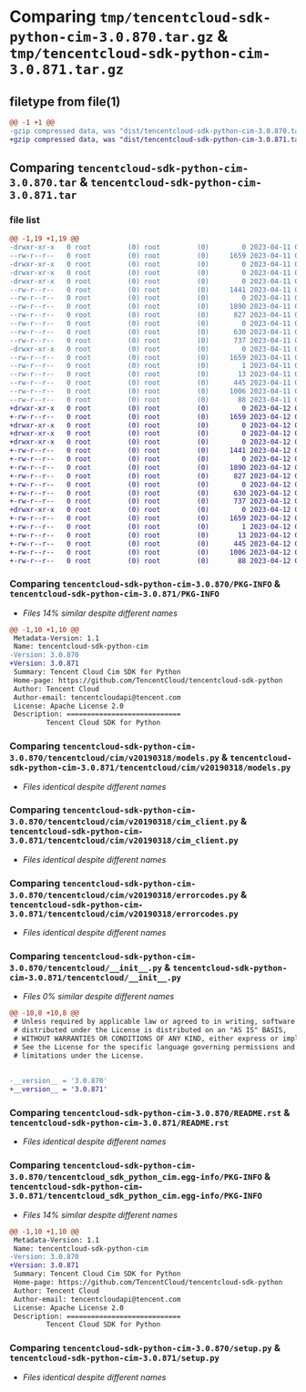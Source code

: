 # Comparing `tmp/tencentcloud-sdk-python-cim-3.0.870.tar.gz` & `tmp/tencentcloud-sdk-python-cim-3.0.871.tar.gz`

## filetype from file(1)

```diff
@@ -1 +1 @@
-gzip compressed data, was "dist/tencentcloud-sdk-python-cim-3.0.870.tar", last modified: Tue Apr 11 03:26:38 2023, max compression
+gzip compressed data, was "dist/tencentcloud-sdk-python-cim-3.0.871.tar", last modified: Wed Apr 12 00:19:41 2023, max compression
```

## Comparing `tencentcloud-sdk-python-cim-3.0.870.tar` & `tencentcloud-sdk-python-cim-3.0.871.tar`

### file list

```diff
@@ -1,19 +1,19 @@
-drwxr-xr-x   0 root         (0) root         (0)        0 2023-04-11 03:26:38.000000 tencentcloud-sdk-python-cim-3.0.870/
--rw-r--r--   0 root         (0) root         (0)     1659 2023-04-11 03:26:38.000000 tencentcloud-sdk-python-cim-3.0.870/PKG-INFO
-drwxr-xr-x   0 root         (0) root         (0)        0 2023-04-11 03:26:38.000000 tencentcloud-sdk-python-cim-3.0.870/tencentcloud/
-drwxr-xr-x   0 root         (0) root         (0)        0 2023-04-11 03:26:38.000000 tencentcloud-sdk-python-cim-3.0.870/tencentcloud/cim/
-drwxr-xr-x   0 root         (0) root         (0)        0 2023-04-11 03:26:38.000000 tencentcloud-sdk-python-cim-3.0.870/tencentcloud/cim/v20190318/
--rw-r--r--   0 root         (0) root         (0)     1441 2023-04-11 03:26:38.000000 tencentcloud-sdk-python-cim-3.0.870/tencentcloud/cim/v20190318/models.py
--rw-r--r--   0 root         (0) root         (0)        0 2023-04-11 03:26:38.000000 tencentcloud-sdk-python-cim-3.0.870/tencentcloud/cim/v20190318/__init__.py
--rw-r--r--   0 root         (0) root         (0)     1890 2023-04-11 03:26:38.000000 tencentcloud-sdk-python-cim-3.0.870/tencentcloud/cim/v20190318/cim_client.py
--rw-r--r--   0 root         (0) root         (0)      827 2023-04-11 03:26:38.000000 tencentcloud-sdk-python-cim-3.0.870/tencentcloud/cim/v20190318/errorcodes.py
--rw-r--r--   0 root         (0) root         (0)        0 2023-04-11 03:26:38.000000 tencentcloud-sdk-python-cim-3.0.870/tencentcloud/cim/__init__.py
--rw-r--r--   0 root         (0) root         (0)      630 2023-04-11 03:26:38.000000 tencentcloud-sdk-python-cim-3.0.870/tencentcloud/__init__.py
--rw-r--r--   0 root         (0) root         (0)      737 2023-04-11 03:26:38.000000 tencentcloud-sdk-python-cim-3.0.870/README.rst
-drwxr-xr-x   0 root         (0) root         (0)        0 2023-04-11 03:26:38.000000 tencentcloud-sdk-python-cim-3.0.870/tencentcloud_sdk_python_cim.egg-info/
--rw-r--r--   0 root         (0) root         (0)     1659 2023-04-11 03:26:38.000000 tencentcloud-sdk-python-cim-3.0.870/tencentcloud_sdk_python_cim.egg-info/PKG-INFO
--rw-r--r--   0 root         (0) root         (0)        1 2023-04-11 03:26:38.000000 tencentcloud-sdk-python-cim-3.0.870/tencentcloud_sdk_python_cim.egg-info/dependency_links.txt
--rw-r--r--   0 root         (0) root         (0)       13 2023-04-11 03:26:38.000000 tencentcloud-sdk-python-cim-3.0.870/tencentcloud_sdk_python_cim.egg-info/top_level.txt
--rw-r--r--   0 root         (0) root         (0)      445 2023-04-11 03:26:38.000000 tencentcloud-sdk-python-cim-3.0.870/tencentcloud_sdk_python_cim.egg-info/SOURCES.txt
--rw-r--r--   0 root         (0) root         (0)     1006 2023-04-11 03:26:38.000000 tencentcloud-sdk-python-cim-3.0.870/setup.py
--rw-r--r--   0 root         (0) root         (0)       88 2023-04-11 03:26:38.000000 tencentcloud-sdk-python-cim-3.0.870/setup.cfg
+drwxr-xr-x   0 root         (0) root         (0)        0 2023-04-12 00:19:41.000000 tencentcloud-sdk-python-cim-3.0.871/
+-rw-r--r--   0 root         (0) root         (0)     1659 2023-04-12 00:19:41.000000 tencentcloud-sdk-python-cim-3.0.871/PKG-INFO
+drwxr-xr-x   0 root         (0) root         (0)        0 2023-04-12 00:19:41.000000 tencentcloud-sdk-python-cim-3.0.871/tencentcloud/
+drwxr-xr-x   0 root         (0) root         (0)        0 2023-04-12 00:19:41.000000 tencentcloud-sdk-python-cim-3.0.871/tencentcloud/cim/
+drwxr-xr-x   0 root         (0) root         (0)        0 2023-04-12 00:19:41.000000 tencentcloud-sdk-python-cim-3.0.871/tencentcloud/cim/v20190318/
+-rw-r--r--   0 root         (0) root         (0)     1441 2023-04-12 00:19:41.000000 tencentcloud-sdk-python-cim-3.0.871/tencentcloud/cim/v20190318/models.py
+-rw-r--r--   0 root         (0) root         (0)        0 2023-04-12 00:19:41.000000 tencentcloud-sdk-python-cim-3.0.871/tencentcloud/cim/v20190318/__init__.py
+-rw-r--r--   0 root         (0) root         (0)     1890 2023-04-12 00:19:41.000000 tencentcloud-sdk-python-cim-3.0.871/tencentcloud/cim/v20190318/cim_client.py
+-rw-r--r--   0 root         (0) root         (0)      827 2023-04-12 00:19:41.000000 tencentcloud-sdk-python-cim-3.0.871/tencentcloud/cim/v20190318/errorcodes.py
+-rw-r--r--   0 root         (0) root         (0)        0 2023-04-12 00:19:41.000000 tencentcloud-sdk-python-cim-3.0.871/tencentcloud/cim/__init__.py
+-rw-r--r--   0 root         (0) root         (0)      630 2023-04-12 00:19:41.000000 tencentcloud-sdk-python-cim-3.0.871/tencentcloud/__init__.py
+-rw-r--r--   0 root         (0) root         (0)      737 2023-04-12 00:19:41.000000 tencentcloud-sdk-python-cim-3.0.871/README.rst
+drwxr-xr-x   0 root         (0) root         (0)        0 2023-04-12 00:19:41.000000 tencentcloud-sdk-python-cim-3.0.871/tencentcloud_sdk_python_cim.egg-info/
+-rw-r--r--   0 root         (0) root         (0)     1659 2023-04-12 00:19:41.000000 tencentcloud-sdk-python-cim-3.0.871/tencentcloud_sdk_python_cim.egg-info/PKG-INFO
+-rw-r--r--   0 root         (0) root         (0)        1 2023-04-12 00:19:41.000000 tencentcloud-sdk-python-cim-3.0.871/tencentcloud_sdk_python_cim.egg-info/dependency_links.txt
+-rw-r--r--   0 root         (0) root         (0)       13 2023-04-12 00:19:41.000000 tencentcloud-sdk-python-cim-3.0.871/tencentcloud_sdk_python_cim.egg-info/top_level.txt
+-rw-r--r--   0 root         (0) root         (0)      445 2023-04-12 00:19:41.000000 tencentcloud-sdk-python-cim-3.0.871/tencentcloud_sdk_python_cim.egg-info/SOURCES.txt
+-rw-r--r--   0 root         (0) root         (0)     1006 2023-04-12 00:19:41.000000 tencentcloud-sdk-python-cim-3.0.871/setup.py
+-rw-r--r--   0 root         (0) root         (0)       88 2023-04-12 00:19:41.000000 tencentcloud-sdk-python-cim-3.0.871/setup.cfg
```

### Comparing `tencentcloud-sdk-python-cim-3.0.870/PKG-INFO` & `tencentcloud-sdk-python-cim-3.0.871/PKG-INFO`

 * *Files 14% similar despite different names*

```diff
@@ -1,10 +1,10 @@
 Metadata-Version: 1.1
 Name: tencentcloud-sdk-python-cim
-Version: 3.0.870
+Version: 3.0.871
 Summary: Tencent Cloud Cim SDK for Python
 Home-page: https://github.com/TencentCloud/tencentcloud-sdk-python
 Author: Tencent Cloud
 Author-email: tencentcloudapi@tencent.com
 License: Apache License 2.0
 Description: ============================
         Tencent Cloud SDK for Python
```

### Comparing `tencentcloud-sdk-python-cim-3.0.870/tencentcloud/cim/v20190318/models.py` & `tencentcloud-sdk-python-cim-3.0.871/tencentcloud/cim/v20190318/models.py`

 * *Files identical despite different names*

### Comparing `tencentcloud-sdk-python-cim-3.0.870/tencentcloud/cim/v20190318/cim_client.py` & `tencentcloud-sdk-python-cim-3.0.871/tencentcloud/cim/v20190318/cim_client.py`

 * *Files identical despite different names*

### Comparing `tencentcloud-sdk-python-cim-3.0.870/tencentcloud/cim/v20190318/errorcodes.py` & `tencentcloud-sdk-python-cim-3.0.871/tencentcloud/cim/v20190318/errorcodes.py`

 * *Files identical despite different names*

### Comparing `tencentcloud-sdk-python-cim-3.0.870/tencentcloud/__init__.py` & `tencentcloud-sdk-python-cim-3.0.871/tencentcloud/__init__.py`

 * *Files 0% similar despite different names*

```diff
@@ -10,8 +10,8 @@
 # Unless required by applicable law or agreed to in writing, software
 # distributed under the License is distributed on an "AS IS" BASIS,
 # WITHOUT WARRANTIES OR CONDITIONS OF ANY KIND, either express or implied.
 # See the License for the specific language governing permissions and
 # limitations under the License.
 
 
-__version__ = '3.0.870'
+__version__ = '3.0.871'
```

### Comparing `tencentcloud-sdk-python-cim-3.0.870/README.rst` & `tencentcloud-sdk-python-cim-3.0.871/README.rst`

 * *Files identical despite different names*

### Comparing `tencentcloud-sdk-python-cim-3.0.870/tencentcloud_sdk_python_cim.egg-info/PKG-INFO` & `tencentcloud-sdk-python-cim-3.0.871/tencentcloud_sdk_python_cim.egg-info/PKG-INFO`

 * *Files 14% similar despite different names*

```diff
@@ -1,10 +1,10 @@
 Metadata-Version: 1.1
 Name: tencentcloud-sdk-python-cim
-Version: 3.0.870
+Version: 3.0.871
 Summary: Tencent Cloud Cim SDK for Python
 Home-page: https://github.com/TencentCloud/tencentcloud-sdk-python
 Author: Tencent Cloud
 Author-email: tencentcloudapi@tencent.com
 License: Apache License 2.0
 Description: ============================
         Tencent Cloud SDK for Python
```

### Comparing `tencentcloud-sdk-python-cim-3.0.870/setup.py` & `tencentcloud-sdk-python-cim-3.0.871/setup.py`

 * *Files identical despite different names*

